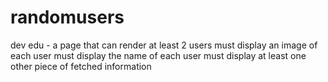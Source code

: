 # randomusers
dev edu - a page that can render at least 2 users must display an image of each user must display the name of each user must display at least one other piece of fetched information

